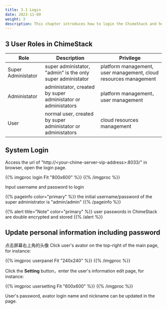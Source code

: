 ```yaml
---
title: 3.1 Login
date: 2023-11-09
weight: 3
description: This chapter introduces how to login the ChimeStack and how to update personal information
---
```


## 3 User Roles in ChimeStack

| Role                | Description      | Privilege |
|---------------------|------------------------------------|------|
| Super Administator  | super administator, "admin" is the only super administator | platform management, user management, cloud resources management |
| Administator        | administator, created by super administator or administators | platform management、user management |
| User                | normal user, created by super administator or administators  | cloud resources management |

## System Login

Access the url of "http://\<your-chime-server-vip-address\>:8033/" in browser, open the login page.

{{% imgproc login Fit "800x600" %}}
{{% /imgproc %}}

Input username and password to login

{{% pageinfo color="primary" %}}
the initial username/password of the super administrator is "admin/admin"
{{% /pageinfo %}}

{{% alert title="Note" color="primary" %}}
user passwords in ChimeStack are double encrypted and stored
{{% /alert %}}

## Update personal information including password 

点击屏幕右上角的头像
Click user's avator on the top-right of the main page, for instance: 

{{% imgproc userpanel Fit "240x240" %}}
{{% /imgproc %}}

Click the **Setting** button，enter the user's information edit page, for instance:

{{% imgproc usersetting Fit "600x600" %}}
{{% /imgproc %}}

User's password, avator login name and nickname can be updated in the page. 